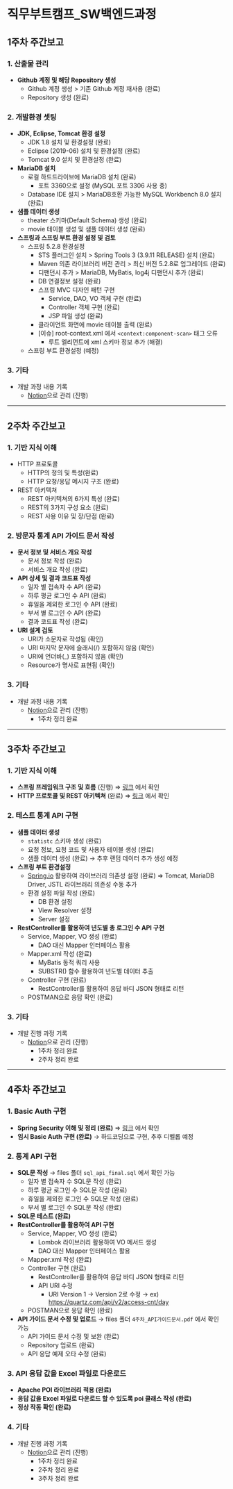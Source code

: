 # 직무부트캠프_SW백엔드과정


## 1주차 주간보고


### 1. 산출물 관리

- **Github 계정 및 해당 Repository 생성**
    - Github 계정 생성 > 기존 Github 계정 재사용 (완료)
    - Repository 생성 (완료)

### 2. 개발환경 셋팅

- **JDK, Eclipse, Tomcat 환경 설정**
    - JDK 1.8 설치 및 환경설정 (완료)
    - Eclipse (2019-06) 설치 및 환경설정 (완료)
    - Tomcat 9.0 설치 및 환경설정 (완료)
- **MariaDB 설치**
    - 로컬 하드드라이브에 MariaDB 설치 (완료)
        - 포트 3360으로 설정 (MySQL 포트 3306 사용 중)
    - Database IDE 설치 > MariaDB호환 가능한 MySQL Workbench 8.0 설치 (완료)
- **샘플 데이터 생성**
    - theater 스키마(Default Schema) 생성 (완료)
    - movie 테이블 생성 및 샘플 데이터 생성 (완료)
- **스프링과 스프링 부트 환경 설정 및 검토**
    - 스프링 5.2.8 환경설정
        - STS 플러그인 설치 > Spring Tools 3 (3.9.11 RELEASE) 설치 (완료)
        - Maven 의존 라이브러리 버전 관리 > 최신 버전 5.2.8로 업그레이드 (완료)
        - 디팬던시 추가 > MariaDB, MyBatis, log4j 디팬던시 추가 (완료)
        - DB 연결정보 설정 (완료)
        - 스프링 MVC  디자인 패턴 구현
            - Service, DAO, VO 객체 구현 (완료)
            - Controller 객체 구현 (완료)
            - JSP 파일 생성 (완료)
        - 클라이언트 화면에 movie 테이블 출력 (완료)
        - [이슈] root-context.xml 에서 `<context:component-scan>` 태그 오류
            - <bean> 루트 엘리먼트에 xml 스키마 정보 추가 (해결)
    - 스프링 부트 환경설정 (예정)

### 3. 기타

- 개발 과정 내용 기록
    - [Notion](https://www.notion.so/seul95/_-7aa48417b5c647738809afc1c78b7300)으로 관리 (진행)



---

## 2주차 주간보고


### 1. 기반 지식 이해

- HTTP 프로토콜
    - HTTP의 정의 및 특성(완료)
    - HTTP 요청/응답 메시지 구조 (완료)
- REST 아키텍쳐
    - REST 아키텍쳐의 6가지 특성 (완료)
    - REST의 3가지 구성 요소 (완료)
    - REST 사용 이유 및 장/단점 (완료)

### 2. 방문자 통계 API 가이드 문서 작성

- **문서 정보 및 서비스 개요 작성**
    - 문서 정보 작성 (완료)
    - 서비스 개요 작성 (완료)
- **API 상세 및 결과 코드표 작성**
    - 일자 별 접속자 수 API (완료)
    - 하루 평균 로그인 수 API (완료)
    - 휴일을 제외한 로그인 수 API (완료)
    - 부서 별 로그인 수 API (완료)
    - 결과 코드표 작성 (완료)
- **URI 설계 검토**
    - URI가 소문자로 작성됨 (확인)
    - URI 마지막 문자에 슬래시(/) 포함하지 않음 (확인)
    - URI에 언더바(_) 포함하지 않음 (확인)
    - Resource가 명사로 표현됨 (확인)

### 3. 기타

- 개발 과정 내용 기록
    - [Notion](https://www.notion.so/seul95/_-7aa48417b5c647738809afc1c78b7300)으로 관리 (진행)
        - 1주차 정리 완료



---

## 3주차 주간보고

### 1. 기반 지식 이해

- **스프링 프레임워크 구조 및 흐름** (진행)
⇒ [링크](https://www.notion.so/seul95/Spring-Framework-e40549d4a80945b1ab1fade4ce9f999a) 에서 확인
- **HTTP 프로토콜 및 REST 아키텍쳐** (완료)
⇒ [링크](https://www.notion.so/seul95/HTTP-REST-b4cc1e58c5c64d539b4952630016c700) 에서 확인

### 2. 테스트 통계 API 구현

- **샘플 데이터 생성**
    - `statistc` 스키마 생성 (완료)
    - 요청 정보, 요청 코드 및 사용자 테이블 생성 (완료)
    - 샘플 데이터 생성 (완료)
    → 추후 랜덤 데이터 추가 생성 예정
- **스프링 부트 환경설정**
    - [Spring.io](http://spring.io) 활용하여 라이브러리 의존성 설정 (완료)
    ⇒ Tomcat, MariaDB Driver, JSTL 라이브러리 의존성 수동 추가
    - 환경 설정 파일 작성 (완료)
        - DB 환경 설정
        - View Resolver 설정
        - Server 설정
- **RestController를 활용하여 년도별 총 로그인 수 API 구현**
    - Service, Mapper, VO 생성 (완료)
        - DAO 대신 Mapper 인터페이스 활용
    - Mapper.xml 작성 (완료)
        - MyBatis 동적 쿼리 사용
        - SUBSTR() 함수 활용하여 년도별 데이터 추출
    - Controller 구현 (완료)
        - RestController를 활용하여 응답 바디 JSON 형태로 리턴
    - POSTMAN으로 응답 확인 (완료)

### 3. 기타

- 개발 진행 과정 기록
    - [Notion](https://www.notion.so/seul95/_-7aa48417b5c647738809afc1c78b7300)으로 관리 (진행)
        - 1주차 정리 완료
        - 2주차 정리 완료



---


## 4주차 주간보고

### 1. Basic Auth 구현

- **Spring Security 이해 및 정리 (완료)**
⇒ [링크](https://www.notion.so/seul95/Spring-Security-4ca0e4152bc14890835c9981e8ac9cb1) 에서 확인
- **임시 Basic Auth 구현 (완료)**
→ 하드코딩으로 구현, 추후 디벨롭 예정

### 2. 통계 API 구현

- **SQL문 작성**
→  files 폴더 `sql_api_final.sql` 에서 확인 가능
    - 일자 별 접속자 수 SQL문 작성 (완료)
    - 하루 평균 로그인 수 SQL문 작성 (완료)
    - 휴일을 제외한 로그인 수 SQL문 작성 (완료)
    - 부서 별 로그인 수 SQL문 작성 (완료)
- **SQL문 테스트 (완료)**
- **RestController를 활용하여 API 구현**
    - Service, Mapper, VO 생성 (완료)
        - Lombok 라이브러리 활용하여 VO 메서드 생성
        - DAO 대신 Mapper 인터페이스 활용
    - Mapper.xml 작성 (완료)
    - Controller 구현 (완료)
        - RestController를 활용하여 응답 바디 JSON 형태로 리턴
        - API URI 수정
            - URI Version 1 → Version 2로 수정
            → ex) https://quartz.com/api/v2/access-cnt/day
    - POSTMAN으로 응답 확인 (완료)
- **API 가이드 문서 수정 및 업로드**
→ files 폴더 `4주차_API가이드문서.pdf` 에서 확인 가능
    - API 가이드 문서 수정 및 보완 (완료)
    - Repository 업로드 (완료)
    - API 응답 예제 오타 수정 (완료) 

### 3. API 응답 값을 Excel 파일로 다운로드

- **Apache POI 라이브러리 적용 (완료)**
- **응답 값을 Excel 파일로 다운로드 할 수 있도록 poi 클래스 작성 (완료)**
- **정상 작동 확인 (완료)**

### 4. 기타

- 개발 진행 과정 기록
    - [Notion](https://www.notion.so/seul95/_-7aa48417b5c647738809afc1c78b7300)으로 관리 (진행)
        - 1주차 정리 완료
        - 2주차 정리 완료
        - 3주차 정리 완료
